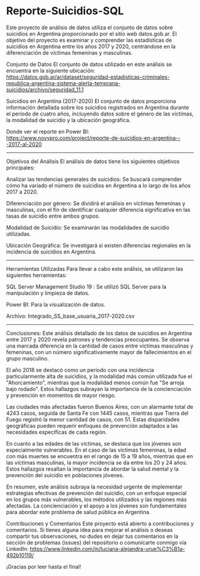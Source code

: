# Reporte-Suicidios-SQL
Este proyecto de análisis de datos utiliza el conjunto de datos sobre suicidios en Argentina proporcionado por el sitio web datos.gob.ar. El objetivo del proyecto es examinar y comprender las estadísticas de suicidios en Argentina entre los años 2017 y 2020, centrándose en la diferenciación de víctimas femeninas y masculinas.

Conjunto de Datos
El conjunto de datos utilizado en este análisis se encuentra en la siguiente ubicación: https://datos.gob.ar/ar/dataset/seguridad-estadisticas-criminales-republica-argentina-sistema-alerta-temprana-suicidios/archivo/seguridad_11.1

Suicidios en Argentina (2017-2020)
El conjunto de datos proporciona información detallada sobre los suicidios registrados en Argentina durante el período de cuatro años, incluyendo datos sobre el género de las víctimas, la modalidad de suicidio y la ubicación geográfica.

Donde ver el reporte en Power BI: https://www.novypro.com/project/reporte-de-suicidios-en-argentina---2017-al-2020

-----------------------------------------------------------------------------------------------------------------------------------------------------------------------------------------------------

Objetivos del Análisis
El análisis de datos tiene los siguientes objetivos principales:

Analizar las tendencias generales de suicidios: Se buscará comprender cómo ha variado el número de suicidios en Argentina a lo largo de los años 2017 a 2020.

Diferenciación por género: Se dividirá el análisis en víctimas femeninas y masculinas, con el fin de identificar cualquier diferencia significativa en las tasas de suicidio entre ambos grupos.

Modalidad de Suicidio: Se examinarán las modalidades de suicidio utilizadas.

Ubicación Geográfica: Se investigará si existen diferencias regionales en la incidencia de suicidios en Argentina.

----------------------------------------------------------------------------------------------------------------------------------------------------------------------------------------------------

Herramientas Utilizadas
Para llevar a cabo este análisis, se utilizaron las siguientes herramientas:

SQL Server Management Studio 19 : Se utilizó SQL Server para la manipulación y limpieza de datos.

Power BI: Para la visualización de datos.

Archivo: Integrado_SS_base_usuaria_2017-2020.csv


-----------------------------------------------------------------------------------------------------------------------------------------------------------------------------------------------------

Conclusiones:
Este análisis detallado de los datos de suicidios en Argentina entre 2017 y 2020 revela patrones y tendencias preocupantes. Se observa una marcada diferencia en la cantidad de casos entre víctimas masculinas y femeninas, con un número significativamente mayor de fallecimientos en el grupo masculino.

El año 2018 se destacó como un período con una incidencia particularmente alta de suicidios, y la modalidad más común utilizada fue el "Ahorcamiento", mientras que la modalidad menos común fue "Se arroja bajo rodado". Estos hallazgos subrayan la importancia de la concienciación y prevención en momentos de mayor riesgo.

Las ciudades más afectadas fueron Buenos Aires, con un alarmante total de 4243 casos, seguida de Santa Fe con 1445 casos, mientras que Tierra del Fuego registró la menor cantidad de casos, con 51. Estas disparidades geográficas pueden requerir enfoques de prevención adaptados a las necesidades específicas de cada región.

En cuanto a las edades de las víctimas, se destaca que los jóvenes son especialmente vulnerables. En el caso de las víctimas femeninas, la edad con más muertes se encuentra en el rango de 15 a 19 años, mientras que en las víctimas masculinas, la mayor incidencia se da entre los 20 y 24 años. Estos hallazgos resaltan la importancia de abordar la salud mental y la prevención del suicidio en poblaciones jóvenes.

En resumen, este análisis subraya la necesidad urgente de implementar estrategias efectivas de prevención del suicidio, con un enfoque especial en los grupos más vulnerables, los métodos utilizados y las regiones más afectadas. La concienciación y el apoyo a los jóvenes son fundamentales para abordar este problema de salud pública en Argentina.

Contribuciones y Comentarios
Este proyecto está abierto a contribuciones y comentarios. Si tienes alguna idea para mejorar el análisis o deseas compartir tus observaciones, no dudes en dejar tus comentarios en la sección de problemas (issues) del repositorio o comunicarte conmigo vía LinkedIn: https://www.linkedin.com/in/luciana-alejandra-urue%C3%B1a-492b10119/

¡Gracias por leer hasta el final!
